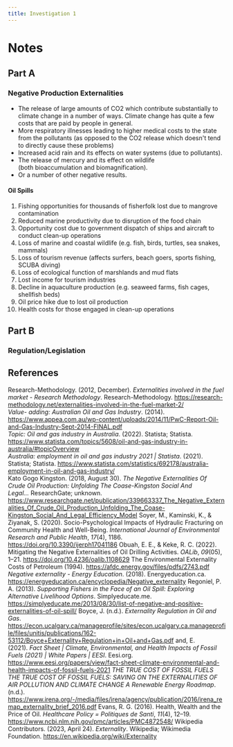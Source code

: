 ```yaml
---
title: Investigation 1
---
```


# Notes
## Part A
### Negative Production Externalities
- The release of large amounts of CO2 which contribute substantially to climate change in a number of ways. Climate change has quite a few costs that are paid by people in general.
- More respiratory illnesses leading to higher medical costs to the state from the pollutants (as opposed to the CO2 release which doesn't tend to directly cause these problems)
- Increased acid rain and its effects on water systems (due to pollutants).
- The release of mercury and its effect on wildlife (both bioaccumulation and biomagnification).
- Or a number of other negative results.


#### Oil Spills
1. Fishing opportunities for thousands of fisherfolk lost due to mangrove contamination
2. Reduced marine productivity due to disruption of the food chain
3. Opportunity cost due to government dispatch of ships and aircraft to conduct clean-up operations
4. Loss of marine and coastal wildlife (e.g. fish, birds, turtles, sea snakes, mammals)
5. Loss of tourism revenue (affects surfers, beach goers, sports fishing, SCUBA diving)
6. Loss of ecological function of marshlands and mud flats
7. Lost income for tourism industries
8. Decline in aquaculture production (e.g. seaweed farms, fish cages, shellfish beds)
9. Oil price hike due to lost oil production
10. Health costs for those engaged in clean-up operations






## Part B
### Regulation/Legislation












## References
Research-Methodology. (2012, December). _Externalities involved in the fuel market - Research Methodology_. Research-Methodology. https://research-methodology.net/externalities-involved-in-the-fuel-market-2/  
‌*Value- adding: Australian Oil and Gas Industry*. (2014). https://www.appea.com.au/wp-content/uploads/2014/11/PwC-Report-Oil-and-Gas-Industry-Sept-2014-FINAL.pdf  
_Topic: Oil and gas industry in Australia_. (2022). Statista; Statista. https://www.statista.com/topics/5608/oil-and-gas-industry-in-australia/#topicOverview  
_Australia: employment in oil and gas industry 2021 | Statista_. (2021). Statista; Statista. https://www.statista.com/statistics/692178/australia-employment-in-oil-and-gas-industry/  
Kato Gogo Kingston. (2018, August 30). _The Negative Externalities Of Crude Oil Production: Unfolding The Coase-Kingston Social And Legal..._ ResearchGate; unknown. https://www.researchgate.net/publication/339663337_The_Negative_Externalities_Of_Crude_Oil_Production_Unfolding_The_Coase-Kingston_Social_And_Legal_Efficiency_Model
Soyer, M., Kaminski, K., & Ziyanak, S. (2020). Socio-Psychological Impacts of Hydraulic Fracturing on Community Health and Well-Being. _International Journal of Environmental Research and Public Health_, _17_(4), 1186. https://doi.org/10.3390/ijerph17041186
Obuah, E. E., & Keke, R. C. (2022). Mitigating the Negative Externalities of Oil Drilling Activities. _OALib_, _09_(05), 1–21. https://doi.org/10.4236/oalib.1108629
The Environmental Externality Costs of Petroleum (1994). https://afdc.energy.gov/files/pdfs/2743.pdf
_Negative externality - Energy Education_. (2018). Energyeducation.ca. https://energyeducation.ca/encyclopedia/Negative_externality
Regoniel, P. A. (2013). _Supporting Fishers in the Face of an Oil Spill: Exploring Alternative Livelihood Options_. Simplyeducate.me. https://simplyeducate.me/2013/08/30/list-of-negative-and-positive-externalities-of-oil-spill/
Boyce, J. (n.d.). _Externality Regulation in Oil and Gas_. https://econ.ucalgary.ca/manageprofile/sites/econ.ucalgary.ca.manageprofile/files/unitis/publications/162-53112/Boyce+Externality+Regulation+in+Oil+and+Gas.pdf
and, E. (2021). _Fact Sheet | Climate, Environmental, and Health Impacts of Fossil Fuels (2021) | White Papers | EESI_. Eesi.org. https://www.eesi.org/papers/view/fact-sheet-climate-environmental-and-health-impacts-of-fossil-fuels-2021
_THE TRUE COST OF FOSSIL FUELS THE TRUE COST OF FOSSIL FUELS: SAVING ON THE EXTERNALITIES OF AIR POLLUTION AND CLIMATE CHANGE A Renewable Energy Roadmap_. (n.d.). https://www.irena.org/-/media/files/irena/agency/publication/2016/irena_remap_externality_brief_2016.pdf
Evans, R. G. (2016). Health, Wealth and the Price of Oil. _Healthcare Policy = Politiques de Santi_, _11_(4), 12–19. https://www.ncbi.nlm.nih.gov/pmc/articles/PMC4872548/
Wikipedia Contributors. (2023, April 24). _Externality_. Wikipedia; Wikimedia Foundation. https://en.wikipedia.org/wiki/Externality

‌
‌





























